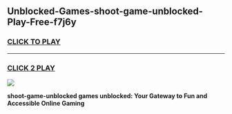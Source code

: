 
## Unblocked-Games-shoot-game-unblocked-Play-Free-f7j6y
<h3>
<a href="https://premium76.site?title=shoot-game-unblocked&ref=20A">CLICK TO PLAY</a></h3>
<hr>

<h3>
<a href="https://premium76.site?title=shoot-game-unblocked&ref=20A">CLICK 2 PLAY</a>
  
</h3>

<a href="https://premium76.site?title=shoot-game-unblocked&ref=20A"><img src="https://clearcache.store/games.png"></a>


**shoot-game-unblocked games unblocked: Your Gateway to Fun and Accessible Online Gaming**

